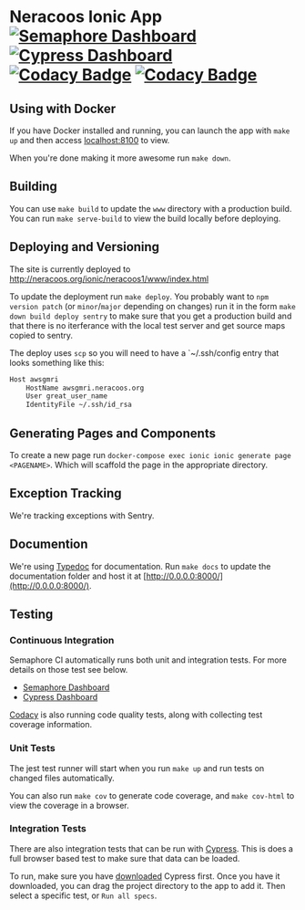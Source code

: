# Neracoos Ionic App [![Semaphore Dashboard](https://img.shields.io/badge/Semaphore-Dashboard-lightgrey.svg)](https://gmri.semaphoreci.com/projects/Neracoos-1-Buoy-App) [![Cypress Dashboard](https://img.shields.io/badge/cypress-dashboard-lightgrey.svg)](https://dashboard.cypress.io/#/projects/xhz4kt/runs) [![Codacy Badge](https://api.codacy.com/project/badge/Grade/6196b46b92eb4bdeac6e8b435fc82bc9)](https://www.codacy.com?utm_source=github.com&utm_medium=referral&utm_content=gulfofmaine/Neracoos-1-Buoy-App&utm_campaign=Badge_Grade) [![Codacy Badge](https://api.codacy.com/project/badge/Coverage/6196b46b92eb4bdeac6e8b435fc82bc9)](https://www.codacy.com?utm_source=github.com&utm_medium=referral&utm_content=gulfofmaine/Neracoos-1-Buoy-App&utm_campaign=Badge_Coverage)

## Using with Docker

If you have Docker installed and running, you can launch the app with `make up` and then access [localhost:8100](http://localhost:8100) to view.

When you're done making it more awesome run `make down`.

## Building

You can use `make build` to update the `www` directory with a production build.
You can run `make serve-build` to view the build locally before deploying.

## Deploying and Versioning

The site is currently deployed to http://neracoos.org/ionic/neracoos1/www/index.html

To update the deployment run `make deploy`.
You probably want to `npm version patch` (or `minor`/`major` depending on changes) run it in the form
`make down build deploy sentry` to make sure that you get a production
build and that there is no iterferance with the local test server and get source maps copied to sentry.

The deploy uses `scp` so you will need to have a `~/.ssh/config entry that looks something like this:

```sh
Host awsgmri
    HostName awsgmri.neracoos.org
    User great_user_name
    IdentityFile ~/.ssh/id_rsa
```

## Generating Pages and Components

To create a new page run `docker-compose exec ionic ionic generate page <PAGENAME>`. Which will scaffold the page in the appropriate directory.

## Exception Tracking

We're tracking exceptions with Sentry.

## Documention

We're using [Typedoc](https://typedoc.org) for documentation. Run `make docs` to update the documentation folder and host it at [http://0.0.0.0:8000/](http://0.0.0.0:8000/).

## Testing

### Continuous Integration

Semaphore CI automatically runs both unit and integration tests. For more details on those test see below.

- [Semaphore Dashboard](https://gmri.semaphoreci.com/projects/Neracoos-1-Buoy-App)
- [Cypress Dashboard](https://dashboard.cypress.io/#/projects/xhz4kt/runs)

[Codacy](https://app.codacy.com/project/gmri/Neracoos-1-Buoy-App/dashboard) is also running code quality tests, along with collecting test coverage information.

### Unit Tests

The jest test runner will start when you run `make up` and run tests on changed files automatically.

You can also run `make cov` to generate code coverage, and `make cov-html` to view the coverage in a browser.

### Integration Tests

There are also integration tests that can be run with [Cypress](https://www.cypress.io). This is does a full browser based test to make sure that data can be loaded.

To run, make sure you have [downloaded](http://download.cypress.io/desktop) Cypress first. Once you have it downloaded, you can drag the project directory to the app to add it. Then select a specific test, or `Run all specs`.
